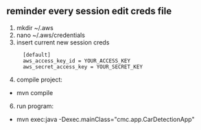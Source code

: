 ## reminder every session edit creds file ##
1. mkdir ~/.aws
2. nano ~/.aws/credentials
3. insert current new session creds
   ```
     [default]
     aws_access_key_id = YOUR_ACCESS_KEY
     aws_secret_access_key = YOUR_SECRET_KEY

5. compile project:
  * mvn compile

6. run program:
  * mvn exec:java -Dexec.mainClass="cmc.app.CarDetectionApp"
